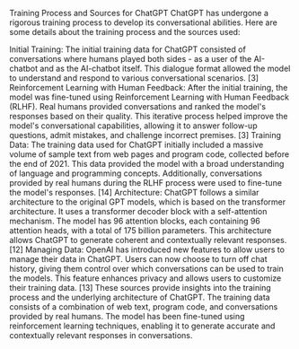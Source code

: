
Training Process and Sources for ChatGPT
ChatGPT has undergone a rigorous training process to develop its conversational abilities. Here are some details about the training process and the sources used:

Initial Training: The initial training data for ChatGPT consisted of conversations where humans played both sides - as a user of the AI-chatbot and as the AI-chatbot itself. This dialogue format allowed the model to understand and respond to various conversational scenarios. [3]
Reinforcement Learning with Human Feedback: After the initial training, the model was fine-tuned using Reinforcement Learning with Human Feedback (RLHF). Real humans provided conversations and ranked the model's responses based on their quality. This iterative process helped improve the model's conversational capabilities, allowing it to answer follow-up questions, admit mistakes, and challenge incorrect premises. [3]
Training Data: The training data used for ChatGPT initially included a massive volume of sample text from web pages and program code, collected before the end of 2021. This data provided the model with a broad understanding of language and programming concepts. Additionally, conversations provided by real humans during the RLHF process were used to fine-tune the model's responses. [14]
Architecture: ChatGPT follows a similar architecture to the original GPT models, which is based on the transformer architecture. It uses a transformer decoder block with a self-attention mechanism. The model has 96 attention blocks, each containing 96 attention heads, with a total of 175 billion parameters. This architecture allows ChatGPT to generate coherent and contextually relevant responses. [12]
Managing Data: OpenAI has introduced new features to allow users to manage their data in ChatGPT. Users can now choose to turn off chat history, giving them control over which conversations can be used to train the models. This feature enhances privacy and allows users to customize their training data. [13]
These sources provide insights into the training process and the underlying architecture of ChatGPT. The training data consists of a combination of web text, program code, and conversations provided by real humans. The model has been fine-tuned using reinforcement learning techniques, enabling it to generate accurate and contextually relevant responses in conversations.      
      